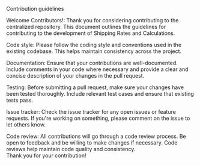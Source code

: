 Contribution guidelines

Welcome Contributors!:
Thank you for considering contributing to the centralized repository. This document outlines the guidelines for contributing to the development of Shipping Rates and Calculations.

Code style:
Please follow the coding style and conventions used in the existing codebase. This helps maintain consistency across the project.

Documentation:
Ensure that your contributions are well-documented. Include comments in your code where necessary and provide a clear and concise description of your changes in the pull request.

Testing:
Before submitting a pull request, make sure your changes have been tested thoroughly. Include relevant test cases and ensure that existing tests pass.

Issue tracker:
Check the issue tracker for any open issues or feature requests. If you're working on something, please comment on the issue to let others know.

Code review:
All contributions will go through a code review process. Be open to feedback and be willing to make changes if necessary. Code reviews help maintain code quality and consistency.
<br>
Thank you for your contribution!
